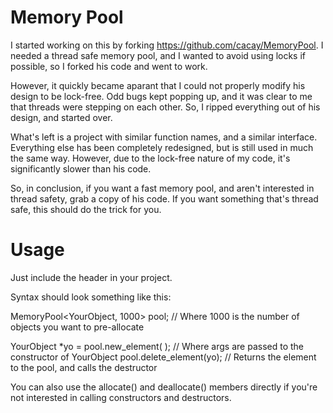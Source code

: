 # Memory Pool
I started working on this by forking https://github.com/cacay/MemoryPool.  I needed a thread safe memory pool, and I wanted to avoid using locks if possible, so I forked his code and went to work.  

However, it quickly became aparant that I could not properly modify his design to be lock-free.  Odd bugs kept popping up, and it was clear to me that threads were stepping on each other.  So, I ripped everything out of his design, and started over.  

What's left is a project with similar function names, and a similar interface.  Everything else has been completely redesigned, but is still used in much the same way.  However, due to the lock-free nature of my code, it's significantly slower than his code.  

So, in conclusion, if you want a fast memory pool, and aren't interested in thread safety, grab a copy of his code.  If you want something that's thread safe, this should do the trick for you.

# Usage
Just include the header in your project.

Syntax should look something like this:

MemoryPool<YourObject, 1000> pool; // Where 1000 is the number of objects you want to pre-allocate

YourObject *yo = pool.new_element( <args> ); // Where args are passed to the constructor of YourObject
pool.delete_element(yo); // Returns the element to the pool, and calls the destructor

You can also use the allocate() and deallocate() members directly if you're not interested in calling constructors and destructors.

